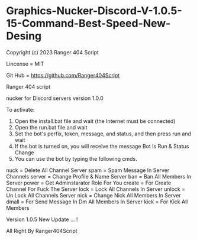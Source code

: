 # Graphics-Nucker-Discord-V-1.0.5-15-Command-Best-Speed-New-Desing
Copyright (c) 2023 Ranger 404 Script

Lincense = MIT 

Git Hub = https://github.com/Ranger404Script

Ranger 404 script

nucker for Discord servers version 1.0.0

To activate:

1. Open the install.bat file and wait (the Internet must be connected)
2. Open the run.bat file and wait
3. Set the bot's perfix, token, message, and status, and then press run and wait
4. If the bot is turned on, you will receive the message Bot Is Run & Status Change
5. You can use the bot by typing the following cmds.


<perfix>nuck = Delete All Channel Server 
<perfix>spam = Spam Message In Server Channels
<perfix>server = Change Profile & Name Server
<perfix>ban = Ban All Members In Server 
<perfix>power = Get Adminstarator Role For You
<perfix>create = For Create Channel For Fuck The Server 
<perfix>lock = Lock All Channels In Server
<perfix>unlock = Un Lock All Channels Server
<perfix>nick = Change Nick All Members In Server
<perfix>dmall = For Send Message In Dm All Members In Server
<perfix>kick = For Kick All Members 


Version 1.0.5 New Update ... !


All Right By Ranger404Script 
